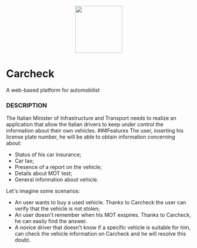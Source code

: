 <p align = "center">
  <img src="https://github.com/kekkox/Carcheck/blob/master/img/Logo.png" data-canonical src="https://github.com/kekkox/Carcheck/blob/master/img/Logo.png" width="128" height="128" />
</p>

# Carcheck
A web-based platform for automobilist

### DESCRIPTION
The Italian Minister of Infrastructure and Transport needs to realize an application that allow the italian drivers to keep under control the information about their own vehicles. 
###Features
The user, 
inserting his license plate number, 
he will be able to obtain information concerning about:

- Status of his car insurance;
- Car tax;
- Presence of a report on the vehicle;
- Details about MOT test;
- General information about vehicle.


Let's imagine some scenarios:
- An user wants to buy a used vehicle. Thanks to Carcheck the user can verify that the vehicle is not stolen;
- An user doesn't remember when his MOT exspires. Thanks to Carcheck, he can easily find the answer.
-  A novice driver that doesn't know if a specific vehicle is suitable for him, can check the vehicle information on Carcheck and he will resolve this doubt.
